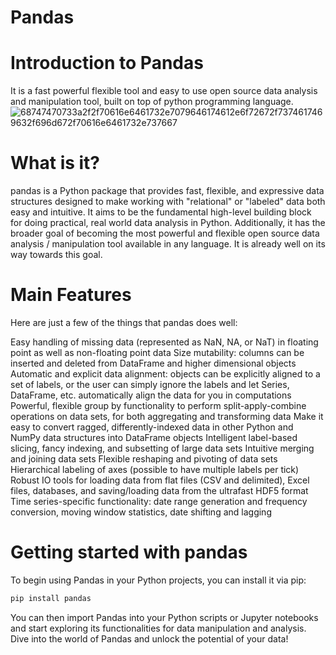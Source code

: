 # Pandas
# Introduction to Pandas
It is a fast powerful flexible tool and easy to use open source data analysis and manipulation tool, built on top of python programming language.
![68747470733a2f2f70616e6461732e7079646174612e6f72672f7374617469632f696d672f70616e6461732e737667](https://github.com/user-attachments/assets/18ee90f2-179c-41b2-b568-0d439e9fea60)
# What is it?
pandas is a Python package that provides fast, flexible, and expressive data structures designed to make working with "relational" or "labeled" data both easy and intuitive. It aims to be the fundamental high-level building block for doing practical, real world data analysis in Python. Additionally, it has the broader goal of becoming the most powerful and flexible open source data analysis / manipulation tool available in any language. It is already well on its way towards this goal.
# Main Features
Here are just a few of the things that pandas does well:

Easy handling of missing data (represented as NaN, NA, or NaT) in floating point as well as non-floating point data
Size mutability: columns can be inserted and deleted from DataFrame and higher dimensional objects
Automatic and explicit data alignment: objects can be explicitly aligned to a set of labels, or the user can simply ignore the labels and let Series, DataFrame, etc. automatically align the data for you in computations
Powerful, flexible group by functionality to perform split-apply-combine operations on data sets, for both aggregating and transforming data
Make it easy to convert ragged, differently-indexed data in other Python and NumPy data structures into DataFrame objects
Intelligent label-based slicing, fancy indexing, and subsetting of large data sets
Intuitive merging and joining data sets
Flexible reshaping and pivoting of data sets
Hierarchical labeling of axes (possible to have multiple labels per tick)
Robust IO tools for loading data from flat files (CSV and delimited), Excel files, databases, and saving/loading data from the ultrafast HDF5 format
Time series-specific functionality: date range generation and frequency conversion, moving window statistics, date shifting and lagging
# Getting started with pandas
To begin using Pandas in your Python projects, you can install it via pip:
```bash
pip install pandas
```


You can then import Pandas into your Python scripts or Jupyter notebooks and start exploring its functionalities for data manipulation and analysis. Dive into the world of Pandas and unlock the potential of your data!
